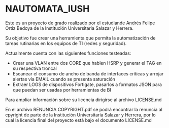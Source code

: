 # NAUTOMATA_IUSH

Este es un proyecto de grado realizado por el estudiande Andrés Felipe Ortiz Bedoya de la Institución Universitaria Salazar y Herrera.

Su objetivo fue crear una herramienta que permita la automatización de tareas rutinarias en los equipos de TI (redes y seguridad).

Actualmente cuenta con las siguientes funciones testeadas:

  - Crear una VLAN entre dos CORE que hablen HSRP y generar el TAG en su respectiva troncal
  - Escanear el consumo de ancho de banda de interfaces críticas y arrojar alertas vía EMAIL cuando se presenta saturación
  - Extraer LOGS de dispositivos Fortigate, pasarlos a formatos JSON para que puedan ser usadas por herramientas de BI
  
Para ampliar información sobre su licencia dirigirse al archivo LICENSE.md 

En el archivo RENUNCIA COPYRIGHT.pdf se podrá encontrar la renuncia al cpyright de parte de la Institución Universitaria Salazar y Herrera, por lo cual la licencia final del proyecto está bajo el documento LICENSE.md
